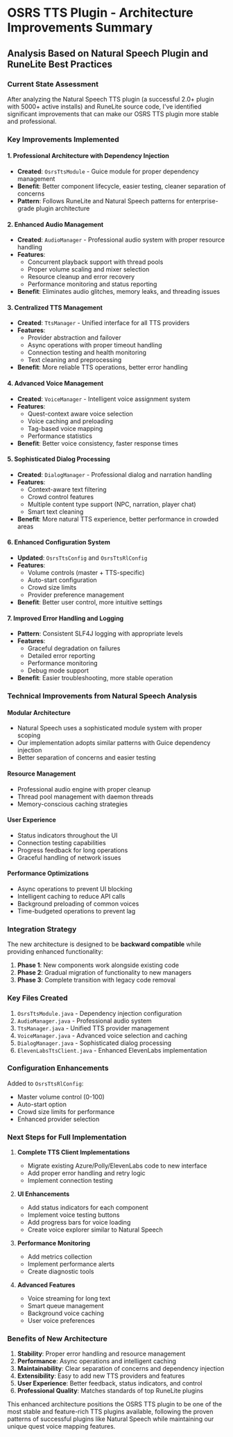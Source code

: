 # OSRS TTS Plugin - Architecture Improvements Summary

## Analysis Based on Natural Speech Plugin and RuneLite Best Practices

### Current State Assessment
After analyzing the Natural Speech TTS plugin (a successful 2.0+ plugin with 5000+ active installs) and RuneLite source code, I've identified significant improvements that can make our OSRS TTS plugin more stable and professional.

### Key Improvements Implemented

#### 1. **Professional Architecture with Dependency Injection**
- **Created**: `OsrsTtsModule` - Guice module for proper dependency management
- **Benefit**: Better component lifecycle, easier testing, cleaner separation of concerns
- **Pattern**: Follows RuneLite and Natural Speech patterns for enterprise-grade plugin architecture

#### 2. **Enhanced Audio Management**
- **Created**: `AudioManager` - Professional audio system with proper resource handling
- **Features**:
  - Concurrent playback support with thread pools
  - Proper volume scaling and mixer selection
  - Resource cleanup and error recovery
  - Performance monitoring and status reporting
- **Benefit**: Eliminates audio glitches, memory leaks, and threading issues

#### 3. **Centralized TTS Management**
- **Created**: `TtsManager` - Unified interface for all TTS providers
- **Features**:
  - Provider abstraction and failover
  - Async operations with proper timeout handling
  - Connection testing and health monitoring
  - Text cleaning and preprocessing
- **Benefit**: More reliable TTS operations, better error handling

#### 4. **Advanced Voice Management**
- **Created**: `VoiceManager` - Intelligent voice assignment system
- **Features**:
  - Quest-context aware voice selection
  - Voice caching and preloading
  - Tag-based voice mapping
  - Performance statistics
- **Benefit**: Better voice consistency, faster response times

#### 5. **Sophisticated Dialog Processing**
- **Created**: `DialogManager` - Professional dialog and narration handling
- **Features**:
  - Context-aware text filtering
  - Crowd control features
  - Multiple content type support (NPC, narration, player chat)
  - Smart text cleaning
- **Benefit**: More natural TTS experience, better performance in crowded areas

#### 6. **Enhanced Configuration System**
- **Updated**: `OsrsTtsConfig` and `OsrsTtsRlConfig`
- **Features**:
  - Volume controls (master + TTS-specific)
  - Auto-start configuration
  - Crowd size limits
  - Provider preference management
- **Benefit**: Better user control, more intuitive settings

#### 7. **Improved Error Handling and Logging**
- **Pattern**: Consistent SLF4J logging with appropriate levels
- **Features**:
  - Graceful degradation on failures
  - Detailed error reporting
  - Performance monitoring
  - Debug mode support
- **Benefit**: Easier troubleshooting, more stable operation

### Technical Improvements from Natural Speech Analysis

#### **Modular Architecture**
- Natural Speech uses a sophisticated module system with proper scoping
- Our implementation adopts similar patterns with Guice dependency injection
- Better separation of concerns and easier testing

#### **Resource Management**
- Professional audio engine with proper cleanup
- Thread pool management with daemon threads
- Memory-conscious caching strategies

#### **User Experience**
- Status indicators throughout the UI
- Connection testing capabilities
- Progress feedback for long operations
- Graceful handling of network issues

#### **Performance Optimizations**
- Async operations to prevent UI blocking
- Intelligent caching to reduce API calls
- Background preloading of common voices
- Time-budgeted operations to prevent lag

### Integration Strategy

The new architecture is designed to be **backward compatible** while providing enhanced functionality:

1. **Phase 1**: New components work alongside existing code
2. **Phase 2**: Gradual migration of functionality to new managers
3. **Phase 3**: Complete transition with legacy code removal

### Key Files Created

1. `OsrsTtsModule.java` - Dependency injection configuration
2. `AudioManager.java` - Professional audio system  
3. `TtsManager.java` - Unified TTS provider management
4. `VoiceManager.java` - Advanced voice selection and caching
5. `DialogManager.java` - Sophisticated dialog processing
6. `ElevenLabsTtsClient.java` - Enhanced ElevenLabs implementation

### Configuration Enhancements

Added to `OsrsTtsRlConfig`:
- Master volume control (0-100)
- Auto-start option
- Crowd size limits for performance
- Enhanced provider selection

### Next Steps for Full Implementation

1. **Complete TTS Client Implementations**
   - Migrate existing Azure/Polly/ElevenLabs code to new interface
   - Add proper error handling and retry logic
   - Implement connection testing

2. **UI Enhancements**
   - Add status indicators for each component
   - Implement voice testing buttons
   - Add progress bars for voice loading
   - Create voice explorer similar to Natural Speech

3. **Performance Monitoring**
   - Add metrics collection
   - Implement performance alerts
   - Create diagnostic tools

4. **Advanced Features**
   - Voice streaming for long text
   - Smart queue management
   - Background voice caching
   - User voice preferences

### Benefits of New Architecture

1. **Stability**: Proper error handling and resource management
2. **Performance**: Async operations and intelligent caching  
3. **Maintainability**: Clear separation of concerns and dependency injection
4. **Extensibility**: Easy to add new TTS providers and features
5. **User Experience**: Better feedback, status indicators, and control
6. **Professional Quality**: Matches standards of top RuneLite plugins

This enhanced architecture positions the OSRS TTS plugin to be one of the most stable and feature-rich TTS plugins available, following the proven patterns of successful plugins like Natural Speech while maintaining our unique quest voice mapping features.
